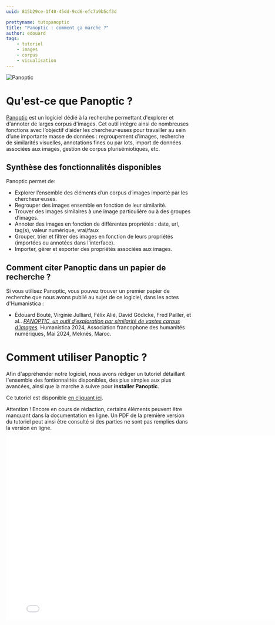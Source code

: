 ```yaml
---
uuid: 815b29ce-1f40-45dd-9cd6-efc7a9b5cf3d

prettyname: tutopanoptic
title: "Panoptic : comment ça marche ?"
author: edouard
tags:
    - tutoriel
    - images
    - corpus
    - visualisation
---
```


![Panoptic](demo.gif)

# Qu'est-ce que Panoptic ?

[Panoptic](https://github.com/CERES-Sorbonne/Panoptic) est un logiciel dédié à la recherche permettant d'explorer et d'annoter de larges corpus d'images. 
Cet outil intègre ainsi de nombreuses fonctions avec l’objectif d’aider les chercheur·euses pour travailler au sein d’une importante masse de données : regroupement d’images, recherche de similarités visuelles, annotations fines ou par lots, import de données associées aux images, gestion de corpus plurisémiotiques, etc. 

## Synthèse des fonctionnalités disponibles

Panoptic permet de:

- Explorer l’ensemble des éléments d’un corpus d’images importé par les chercheur·euses.
- Regrouper des images ensemble en fonction de leur similarité.
- Trouver des images similaires à une image particulière ou à des groupes d’images.
- Annoter des images en fonction de différentes propriétés : date, url, tag(s), valeur numérique, vrai/faux
- Grouper, trier et filtrer des images en fonction de leurs propriétés (importées ou annotées dans l’interface).
- Importer, gérer et exporter des propriétés associées aux images.

## Comment citer Panoptic dans un papier de recherche ?

Si vous utilisez Panoptic, vous pouvez trouver un premier papier de recherche que nous avons publié au sujet de ce logiciel, dans les actes d'Humanistica : 

- Édouard Bouté, Virginie Julliard, Félix Alié, David Gödicke, Fred Pailler, et al.. [_PANOPTIC, un outil d'exploration par similarité de vastes corpus d'images_](https://inserm.hal.science/HUMANISTICA-2024/hal-04687627v1). Humanistica 2024, Association francophone des humanités numériques, Mai 2024, Meknès, Maroc.

# Comment utiliser Panoptic ?

Afin d'appréhender notre logiciel, nous avons rédiger un tutoriel détaillant l'ensemble des fontionnalités disponibles, des plus simples aux plus avancées, ainsi que la marche à suivre pour **installer Panoptic**.

Ce tutoriel est disponible [en cliquant ici](https://panopticorg.github.io/).

Attention ! Encore en cours de rédaction, certains éléments peuvent être manquant dans la documentation en ligne. Un PDF de la première version du tutoriel peut ainsi être consulté si des parties ne sont pas remplies dans la version en ligne.

<embed src="PANOPTIC_TUTO_v0_2-1_compressed.pdf" width="800" height="500" type="application/pdf"/>